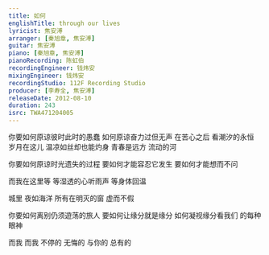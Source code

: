 ```yaml
---
title: 如何
englishTitle: through our lives
lyricist: 焦安溥
arranger: [秦旭章, 焦安溥]
guitar: 焦安溥
piano: [秦旭章, 焦安溥]
pianoRecording: 陈虹伯
recordingEngineer: 钱炜安
mixingEngineer: 钱炜安
recordingStudio: 112F Recording Studio
producer: [李寿全, 焦安溥]
releaseDate: 2012-08-10
duration: 243
isrc: TWA471204005
---
```

你要如何原谅彼时此时的愚蠢
如何原谅奋力过但无声
在苦心之后 看潮汐的永恒
岁月在这儿 温凉如丝却也能灼身
青春是远方 流动的河

你要如何原谅时光遗失的过程
要如何才能容忍它发生
要如何才能想而不问

而我在这里等
等湿透的心听雨声
等身体回温

城里 夜如海洋
所有在明灭的窗
虚而不假

你要如何离别仍须遊荡的旅人
要如何让缘分就是缘分
如何凝视缘分看我们 的每种眼神

而我 而我
不停的
无悔的
与你的
总有的